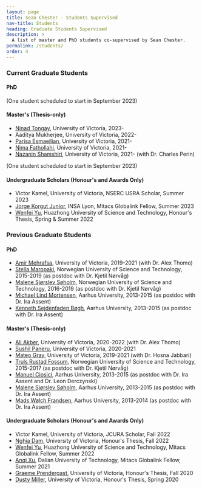 ```yaml
---
layout: page
title: Sean Chester - Students Supervised
nav-title: Students
heading: Graduate Students Supervised
description: > 
  A list of master and PhD students co-supervised by Sean Chester.
permalink: /students/
order: 4
---
```



### Current Graduate Students

#### PhD

(One student scheduled to start in September 2023)


#### Master's (Thesis-only)

 * [Ninad Tongay](https://www.linkedin.com/in/ninadtongay/), University of Victoria, 2023-
 * Aaditya Mukherjee, University of Victoria, 2022-
 * [Parisa Esmaeilian](https://www.linkedin.com/in/parisaes/), University of Victoria, 2021-
 * [Nima Fathollahi](https://www.linkedin.com/in/nima-fathollahi/), University of Victoria, 2021-
 * [Nazanin Shamshiri](https://www.linkedin.com/in/nazanin-shamshiri-52a581212/), University of Victoria, 2021- (with Dr. Charles Perin)

 (One student scheduled to start in September 2023)


#### Undergraduate Scholars (Honour's and Awards Only)

 * Victor Kamel, University of Victoria, NSERC USRA Scholar, Summer 2023
 * [Jorge Korgut Junior](https://www.linkedin.com/in/jorgekorgutjunior/), INSA Lyon, Mitacs Globalink Fellow, Summer 2023
 * [Wenfei Yu](https://www.linkedin.com/in/wenfei-yu-234966220/), Huazhong University of Science and Technology, Honour's Thesis, Spring & Summer 2022

### Previous Graduate Students

#### PhD

 * [Amir Mehrafsa](https://www.linkedin.com/in/mehrafsa/), University of Victoria, 2019-2021 (with Dr. Alex Thomo)
 * [Stella Maropaki](https://www.linkedin.com/in/stella-maropaki-6881853b/), Norwegian University of Science and Technology, 2015-2019 (as postdoc with Dr. Kjetil Nørvåg)
 * [Malene Sjørslev Søholm](https://www.linkedin.com/in/soeholm/), Norwegian University of Science and Technology, 2016-2019 (as postdoc with Dr. Kjetil Nørvåg)
 * [Michael Lind Mortensen](https://www.linkedin.com/in/illio/), Aarhus University, 2013-2015 (as postdoc with Dr. Ira Assent)
 * [Kenneth Sejdenfaden Bøgh](https://www.linkedin.com/in/kenneth-sejdenfaden-boegh-58915524/), Aarhus University, 2013-2015 (as postdoc with Dr. Ira Assent)

#### Master's (Thesis-only)

 * [Ali Akber](https://www.linkedin.com/in/maliakber/), University of Victoria, 2020-2022 (with Dr. Alex Thomo)
 * [Sushil Paneru](https://www.linkedin.com/in/sushil-paneru-667562105/), University of Victoria, 2020-2021
 * [Mateo Gray](https://www.linkedin.com/in/mateo-gray-057b06160/), University of Victoria, 2019-2021 (with Dr. Hosna Jabbari)
 * [Truls Rustad Fossum](https://www.linkedin.com/in/kodehvisker-fossum/), Norwegian University of Science and Technology, 2015-2017 (as postdoc with Dr. Kjetil Nørvåg)
 * [Manuel Ciosici](https://www.linkedin.com/in/manuelciosici/), Aarhus University, 2013-2015 (as postdoc with Dr. Ira Assent and Dr. Leon Derczynski)
 * [Malene Sjørslev Søholm](https://www.linkedin.com/in/soeholm/), Aarhus University, 2013-2015 (as postdoc with Dr. Ira Assent)
 * [Mads Wølch Frandsen](https://www.linkedin.com/in/mads-w%C3%B8lch-frandsen-13aa0aa2/), Aarhus University, 2013-2014 (as postdoc with Dr. Ira Assent)


#### Undergraduate Scholars (Honour's and Awards Only)

 * Victor Kamel, University of Victoria, JCURA Scholar, Fall 2022
 * [Nghia Dam](https://www.linkedin.com/in/ndam1207/), University of Victoria, Honour's Thesis, Fall 2022
 * [Wenfei Yu](https://www.linkedin.com/in/wenfei-yu-234966220/), Huazhong University of Science and Technology, Mitacs Globalink Fellow, Summer 2022
 * [Anqi Xu](https://www.linkedin.com/in/anqi-xu-angel828/), Dalian University of Technology, Mitacs Globalink Fellow, Summer 2021
 * [Graeme Prendergast](https://www.linkedin.com/in/graemeprendergast/), University of Victoria, Honour's Thesis, Fall 2020
 * [Dusty Miller](https://www.linkedin.com/in/dusty-miller-50a05816a/), University of Victoria, Honour's Thesis, Spring 2020



